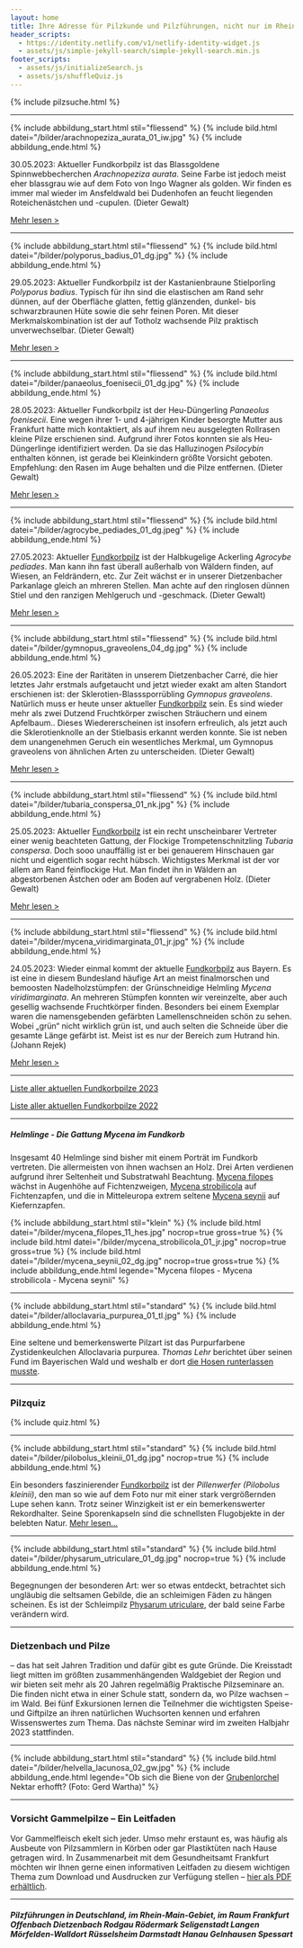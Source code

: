 ```yaml
---
layout: home
title: Ihre Adresse für Pilzkunde und Pilzführungen, nicht nur im Rhein-Main-Gebiet
header_scripts:
  - https://identity.netlify.com/v1/netlify-identity-widget.js
  - assets/js/simple-jekyll-search/simple-jekyll-search.min.js
footer_scripts:
  - assets/js/initializeSearch.js
  - assets/js/shuffleQuiz.js
---
```

{% include pilzsuche.html %}

- - -

{% include abbildung_start.html stil="fliessend" %}
{% include bild.html datei="/bilder/arachnopeziza_aurata_01_iw.jpg" %}
{% include abbildung_ende.html %}

30.05.2023: Aktueller Fundkorbpilz ist das Blassgoldene Spinnwebbecherchen *Arachnopeziza aurata*. Seine Farbe ist jedoch meist eher blassgrau wie auf dem Foto von Ingo Wagner als golden.  Wir finden es immer mal wieder im Ansfeldwald bei Dudenhofen an feucht liegenden Roteichenästchen und -cupulen. (Dieter Gewalt)

[Mehr lesen >](/pilze/arachnopeziza-aurata-blassgoldenes-spinnwebbecherchen)

<div style="clear:  both"></div>

- - -

{% include abbildung_start.html stil="fliessend" %}
{% include bild.html datei="/bilder/polyporus_badius_01_dg.jpg" %}
{% include abbildung_ende.html %}

29.05.2023: Aktueller Fundkorbpilz ist der Kastanienbraune Stielporling *Polyporus badius*. Typisch für ihn sind die elastischen am Rand sehr dünnen, auf der Oberfläche glatten, fettig glänzenden, dunkel- bis schwarzbraunen Hüte sowie die sehr feinen Poren. Mit dieser Merkmalskombination ist der auf Totholz wachsende Pilz praktisch unverwechselbar. (Dieter Gewalt)

[Mehr lesen >](/pilze/polyporus-badius-kastanienbrauner-stielporling-schwarzroter-porling)

<div style="clear:  both"></div>

- - -

{% include abbildung_start.html stil="fliessend" %}
{% include bild.html datei="/bilder/panaeolus_foenisecii_01_dg.jpg" %}
{% include abbildung_ende.html %}

28.05.2023: Aktueller Fundkorbpilz ist der Heu-Düngerling *Panaeolus foenisecii*. Eine wegen ihrer 1- und 4-jährigen Kinder besorgte Mutter aus Frankfurt hatte mich kontaktiert, als auf ihrem neu ausgelegten Rollrasen kleine Pilze erschienen sind. Aufgrund ihrer Fotos konnten sie als Heu-Düngerlinge identifiziert werden. Da sie das Halluzinogen *Psilocybin* enthalten können, ist gerade bei Kleinkindern größte Vorsicht geboten. Empfehlung: den Rasen im Auge behalten und die Pilze entfernen. (Dieter Gewalt)

[Mehr lesen >](/pilze/panaeolus-foenisecii-heu-düngerling)

<div style="clear:  both"></div>

- - -

{% include abbildung_start.html stil="fliessend" %}
{% include bild.html datei="/bilder/agrocybe_pediades_01_dg.jpeg" %}
{% include abbildung_ende.html %}

27.05.2023: Aktueller [Fundkorbpilz](AA "Glossar-") ist  der Halbkugelige Ackerling *Agrocybe pediades*. Man kann ihn fast überall außerhalb von Wäldern finden, auf Wiesen, an Feldrändern, etc. Zur Zeit wächst er in unserer Dietzenbacher Parkanlage gleich an mhreren Stellen. Man achte auf den ringlosen dünnen Stiel und den ranzigen Mehlgeruch und -geschmack. (Dieter Gewalt)

[Mehr lesen >](/pilze/agrocybe-pediades-halbkugeliger-ackerling) 

<div style="clear:  both"></div>

- - -

{% include abbildung_start.html stil="fliessend" %}
{% include bild.html datei="/bilder/gymnopus_graveolens_04_dg.jpg" %}
{% include abbildung_ende.html %}

26.05.2023: Eine der Raritäten in unserem Dietzenbacher Carré, die hier letztes Jahr erstmals aufgetaucht und jetzt wieder exakt am alten Standort erschienen ist: der Sklerotien-Blasssporrübling *Gymnopus graveolens*. Natürlich muss er heute unser aktueller [Fundkorbpilz](AA "Glossar-") sein. Es sind wieder mehr als zwei Dutzend Fruchtkörper zwischen Sträuchern und einem Apfelbaum.. Dieses Wiedererscheinen ist insofern erfreulich, als jetzt auch die Sklerotienknolle an der Stielbasis erkannt werden konnte. Sie ist neben dem unangenehmen Geruch ein wesentliches Merkmal, um Gymnopus graveolens von ähnlichen Arten zu unterscheiden. (Dieter Gewalt)

[Mehr lesen >](/pilze/gymnopus-graveolens-sklerotien-blassporrübling)

<div style="clear:  both"></div>

- - -

{% include abbildung_start.html stil="fliessend" %}
{% include bild.html datei="/bilder/tubaria_conspersa_01_nk.jpg" %}
{% include abbildung_ende.html %}

25.05.2023: Aktueller [Fundkorbpilz](AA "Glossar-") ist ein recht unscheinbarer Vertreter einer wenig beachteten Gattung, der Flockige Trompetenschnitzling *Tubaria conspersa*. Doch sooo unauffällig ist er bei genauerem Hinschauen gar nicht und eigentlich sogar recht hübsch. Wichtigstes Merkmal ist der vor allem am Rand feinflockige Hut. Man findet ihn in Wäldern an abgestorbenen Ästchen oder am Boden auf vergrabenen Holz. (Dieter Gewalt)

[Mehr lesen >](/pilze/tubaria-conspersa-flockiger-trompetenschnitzling)

<div style="clear:  both"></div>

- - -

{% include abbildung_start.html stil="fliessend" %}
{% include bild.html datei="/bilder/mycena_viridimarginata_01_jr.jpg" %}
{% include abbildung_ende.html %}

24.05.2023: Wieder einmal kommt der aktuelle [Fundkorbpilz](AA "Glossar-") aus Bayern. Es ist eine in diesem Bundesland häufige Art an meist finalmorschen und bemoosten Nadelholzstümpfen: der Grünschneidige Helmling *Mycena viridimarginata*. An mehreren Stümpfen konnten wir vereinzelte, aber auch gesellig wachsende Fruchtkörper finden. Besonders bei einem Exemplar waren die namensgebenden gefärbten Lamellenschneiden schön zu sehen. Wobei „grün“ nicht wirklich grün ist, und auch selten die Schneide über die gesamte Länge gefärbt ist. Meist ist es nur der Bereich zum Hutrand hin. (Johann Rejek)

[Mehr lesen >](/pilze/mycena-viridimarginata-grünschneidiger-helmling)

<div style="clear:  both"></div>

- - -

[Liste aller aktuellen Fundkorbpilze 2023](/artikel/liste-aller-aktuellen-fundkorbpilze-2023.html)

[Liste aller aktuellen Fundkorbpilze 2022](/artikel/liste-aller-aktuellen-fundkorbpilze-2022.html)

- - -

##### Helmlinge - Die Gattung *Mycena* im Fundkorb

Insgesamt 40 Helmlinge sind bisher mit einem Porträt im Fundkorb vertreten. Die allermeisten von ihnen wachsen an Holz. Drei Arten verdienen aufgrund ihrer Seltenheit und Substratwahl Beachtung. [Mycena filopes](/pilze/mycena-filopes-zerbrechlicher-fadenhelmling) wächst in Augenhöhe auf Fichtenzweigen, [Mycena strobilicola](/pilze/mycena-strobilicola-fichtenzapfenhelmling) auf Fichtenzapfen, und die in Mitteleuropa extrem seltene [Mycena seynii](/pilze/mycena-seynii-mediterraner-kiefernzapfenhelmling) auf Kiefernzapfen.

{% include abbildung_start.html stil="klein" %}
{% include bild.html datei="/bilder/mycena_filopes_11_hes.jpg" nocrop=true gross=true %}
{% include bild.html datei="/bilder/mycena_strobilicola_01_jr.jpg" nocrop=true gross=true %}
{% include bild.html datei="/bilder/mycena_seynii_02_dg.jpg" nocrop=true gross=true %}
{% include abbildung_ende.html legende="Mycena filopes - Mycena strobilicola - Mycena seynii" %}

- - -

{% include abbildung_start.html stil="standard" %}
{% include bild.html datei="/bilder/alloclavaria_purpurea_01_tl.jpg" %}
{% include abbildung_ende.html %}

Eine seltene und bemerkenswerte Pilzart ist das Purpurfarbene Zystidenkeulchen Alloclavaria purpurea. *Thomas Lehr* berichtet über seinen Fund im Bayerischen Wald und weshalb er dort [die Hosen runterlassen musste](/pilze/alloclavaria-purpurea-purpurfarbenes-zystidenkeulchen).

- - -

### Pilzquiz

{% include quiz.html %}

- - -

{% include abbildung_start.html stil="standard" %}
{% include bild.html datei="/bilder/pilobolus_kleinii_01_dg.jpg" nocrop=true %}
{% include abbildung_ende.html %}

Ein besonders faszinierender [Fundkorbpilz](AA "Glossar-") ist der *Pillenwerfer (Pilobolus kleinii)*, den man so wie auf dem Foto nur mit einer stark vergrößernden Lupe sehen kann. Trotz seiner Winzigkeit ist er ein bemerkenswerter Rekordhalter. Seine Sporenkapseln sind die schnellsten Flugobjekte in der belebten Natur. [Mehr lesen...](/pilze/pilobolus-kleinii-pillenwerfer)

- - -

{% include abbildung_start.html stil="standard" %}
{% include bild.html datei="/bilder/physarum_utriculare_01_dg.jpg" nocrop=true %}
{% include abbildung_ende.html %}

Begegnungen der besonderen Art: wer so etwas entdeckt, betrachtet sich ungläubig die seltsamen Gebilde, die an schleimigen Fäden zu hängen scheinen. Es ist der Schleimpilz [Physarum utriculare](/pilze/physarum-utriculare-fadenfruchtschleimpilz), der bald seine Farbe verändern wird.

- - -

### Dietzenbach und Pilze

– das hat seit Jahren Tradition und dafür gibt es gute Gründe. Die Kreisstadt liegt mitten im größten zusammenhängenden Waldgebiet der Region und wir bieten seit mehr als 20 Jahren regelmäßig Praktische Pilzseminare an. Die finden nicht etwa in einer Schule statt, sondern da, wo Pilze wachsen – im Wald. Bei fünf Exkursionen lernen die Teilnehmer die wichtigsten Speise- und Giftpilze an ihren natürlichen Wuchsorten kennen und erfahren Wissenswertes zum Thema. Das nächste Seminar wird im zweiten Halbjahr 2023 stattfinden.

- - -

{% include abbildung_start.html stil="standard" %}
{% include bild.html datei="/bilder/helvella_lacunosa_02_gw.jpg" %}
{% include abbildung_ende.html legende="Ob sich die Biene von der <a href='/pilze/helvella-lacunosa-grubenlorchel'>Grubenlorchel</a> Nektar erhofft?  (Foto: Gerd Wartha)" %}

- - -

### Vorsicht Gammelpilze – Ein Leitfaden

Vor Gammelfleisch ekelt sich jeder. Umso mehr erstaunt es, was häufig als Ausbeute von Pilzsammlern in Körben oder gar Plastiktüten nach Hause getragen wird. In Zusammenarbeit mit dem Gesundheitsamt Frankfurt möchten wir Ihnen gerne einen informativen Leitfaden zu diesem wichtigen Thema zum Download und Ausdrucken zur Verfügung stellen – [hier als PDF erhältlich](/assets/docs/Fundkorb.de-Gammelpilze.pdf).

- - -

##### Pilzführungen in Deutschland, im Rhein-Main-Gebiet, im Raum Frankfurt Offenbach Dietzenbach Rodgau Rödermark Seligenstadt Langen Mörfelden-Walldort Rüsselsheim Darmstadt Hanau Gelnhausen Spessart